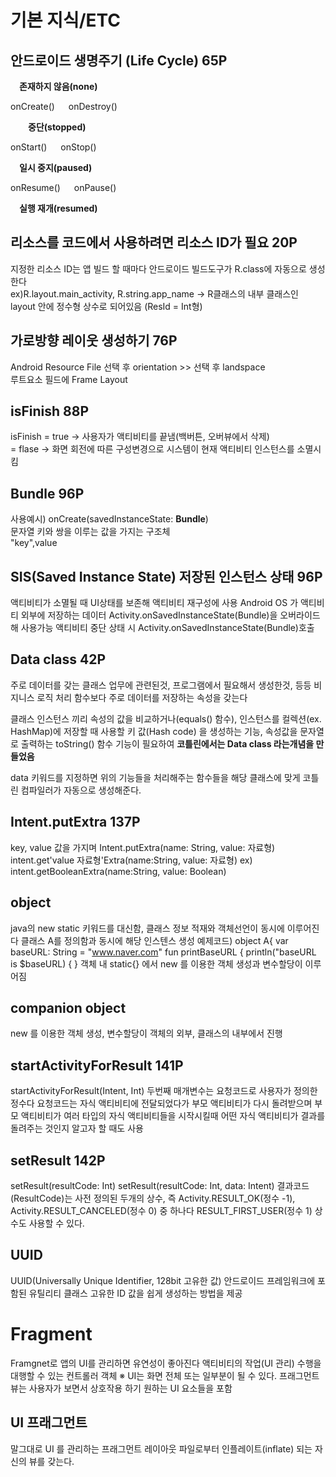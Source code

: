# 기본 지식/ETC

## 안드로이드 생명주기 (Life Cycle) 65P
 **존재하지 않음(none)**  
   
onCreate()   onDestroy()  
  
  **중단(stopped)**  
    
onStart()   onStop()  
  
 **일시 중지(paused)**  
  
onResume()   onPause()  
  
 **실행 재개(resumed)**  

## 리소스를 코드에서 사용하려면 리소스 ID가 필요 20P
지정한 리소스 ID는 앱 빌드 할 때마다 안드로이드 빌드도구가 R.class에 자동으로 생성한다  
ex)R.layout.main_activity, R.string.app_name    -> R클래스의 내부 클래스인 layout 안에 정수형 상수로 되어있음 (ResId = Int형)  

## 가로방향 레이웃 생성하기 76P  
Android Resource File 선택 후 orientation >> 선택 후 landspace  
루트요소 필드에 Frame Layout  
  
## isFinish 88P  
isFinish = true  -> 사용자가 액티비티를 끝냄(백버튼, 오버뷰에서 삭제)  
         = flase -> 화면 회전에 따른 구성변경으로 시스템이 현재 액티비티 인스턴스를 소멸시킴  
  
## Bundle 96P  
사용예시) onCreate(savedInstanceState: **Bundle**)  
문자열 키와 쌍을 이루는 값을 가지는 구조체  
"key",value  

## SIS(Saved Instance State) 저장된 인스턴스 상태 96P
액티비티가 소멸될 때 UI상태를 보존해 액티비티 재구성에 사용
Android OS 가 액티비티 외부에 저장하는 데이터
Activity.onSavedInstanceState(Bundle)을 오버라이드해 사용가능
액티비티 중단 상태 시 Activity.onSavedInstanceState(Bundle)호출

## Data class 42P
주로 데이터를 갖는 클래스
업무에 관련된것, 프로그램에서 필요해서 생성한것, 등등
비지니스 로직 처리 함수보다 주로 데이터를 저장하는 속성을 갖는다

클래스 인스턴스 끼리 속성의 값을 비교하거나(equals() 함수), 
인스턴스를 컬렉션(ex. HashMap)에 저장할 때 사용할 키 값(Hash code) 을 생성하는 기능,
속성값을 문자열로 출력하는 toString() 함수 기능이 필요하여 **코틀린에서는 Data class 라는개념을 만들었음**

data 키워드를 지정하면 위의 기능들을 처리해주는 함수들을 해당 클래스에 맞게 코틀린 컴파일러가 자동으로 생성해준다.

## Intent.putExtra 137P
key, value 값을 가지며 Intent.putExtra(name: String, value: 자료형)
intent.get'value 자료형'Extra(name:String, value: 자료형)
ex) intent.getBooleanExtra(name:String, value: Boolean)

## object
java의 new static 키워드를 대신함, 클래스 정보 적재와 객체선언이 동시에 이루어진다
클래스 A를 정의함과 동시에 해당 인스텐스 생성 예제코드)
object A{
  var baseURL: String = "www.naver.com"
  fun printBaseURL {
     println("baseURL is $baseURL)
  {
}
객체 내 static{} 에서 new 를 이용한 객체 생성과 변수할당이 이루어짐

## companion object
new 를 이용한 객체 생성, 변수할당이 객체의 외부, 클래스의 내부에서 진행

## startActivityForResult 141P
startActivityForResult(Intent, Int)
두번째 매개변수는 요청코드로 사용자가 정의한 정수다 
요청코드는 자식 액티비티에 전달되었다가 부모 액티비티가 다시 돌려받으며
부모 액티비티가 여러 타입의 자식 액티비티들을 시작시킬때
어떤 자식 액티비티가 결과를 돌려주는 것인지 알고자 할 때도 사용

## setResult 142P
setResult(resultCode: Int)
setResult(resultCode: Int, data: Intent)
결과코드(ResultCode)는 사전 정의된 두개의 상수, 즉
Activity.RESULT_OK(정수 -1), Activity.RESULT_CANCELED(정수 0) 중 하나다
RESULT_FIRST_USER(정수 1) 상수도 사용할 수 있다.

## UUID
UUID(Universally Unique Identifier, 128bit 고유한 값)
안드로이드 프레임워크에 포함된 유틸리티 클래스 고유한 ID 값을 쉽게 생성하는 방법을 제공


# Fragment
Framgnet로 앱의 UI를 관리하면 유연성이 좋아진다
액티비티의 작업(UI 관리) 수행을 대행할 수 있는 컨트롤러 객체   ※ UI는 화면 전체 또는 일부분이 될 수 있다.
프래그먼트 뷰는 사용자가 보면서 상호작용 하기 원하는 UI 요소들을 포함

## UI 프래그먼트
말그대로 UI 를 관리하는 프래그먼트
레이아웃 파일로부터 인플레이트(inflate) 되는 자신의 뷰를 갖는다.


